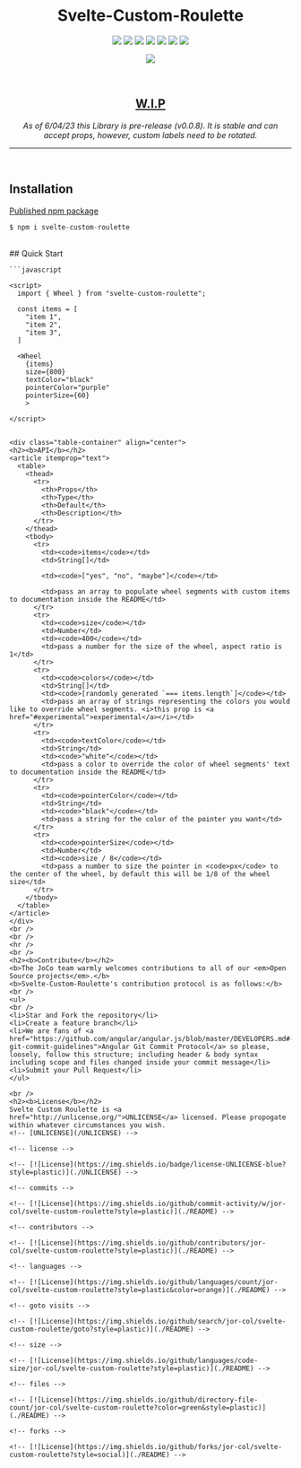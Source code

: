 <h1 align="center"><b>Svelte-Custom-Roulette</b></h1>

<p align="center">
  <a href="./UNLICENSE" target="blank"><img src="https://img.shields.io/badge/license-UNLICENSE-blue?style=plastic"></img></a>
  <a href="https://github.com/jor-col/svelte-custom-roulette" target="blank"><img src="https://img.shields.io/github/commit-activity/w/jor-col/svelte-custom-roulette?style=plastic"></img></a>
  <a href="https://github.com/jor-col/svelte-custom-roulette" target="blank"><img src="https://img.shields.io/github/contributors/jor-col/svelte-custom-roulette?style=plastic"></img></a>
  <a href="https://github.com/jor-col/svelte-custom-roulette" target="blank"><img src="https://img.shields.io/github/languages/count/jor-col/svelte-custom-roulette?style=plastic&color=orange"></img></a>
  <a href="https://github.com/jor-col/svelte-custom-roulette" target="blank"><img src="https://img.shields.io/github/search/jor-col/svelte-custom-roulette/goto?style=plastic"></img></a>
  <a href="https://github.com/jor-col/svelte-custom-roulette" target="blank"><img src="https://img.shields.io/github/languages/code-size/jor-col/svelte-custom-roulette?style=plastic"></img></a>
  <a href="https://github.com/jor-col/svelte-custom-roulette" target="blank"><img src="https://img.shields.io/github/directory-file-count/jor-col/svelte-custom-roulette?color=green&style=plastic"></img></a>
</p>
<p align="center">
  <a href="https://github.com/jor-col/svelte-custom-roulette" target="blank"><img src="https://img.shields.io/github/forks/jor-col/svelte-custom-roulette?style=social"></img></a>
</p>
<br />
<div align="center">
  <h2><b><a href="#experimental" aria-hidden="true" color="white">W.I.P<a></b></h2>
  <i>As of 6/04/23 this Library is pre-release (v0.0.8). It is stable and can accept props, however, custom labels need to be rotated.</i>
</div>

<hr />
<br />

<h2><b>Installation</b></h2>
  <a href="https://www.npmjs.com/package/svelte-custom-roulette" target="blank">Published npm package</a>
<br />

```javascript
$ npm i svelte-custom-roulette
```

<br />
## Quick Start

    ```javascript
    
    <script>
      import { Wheel } from "svelte-custom-roulette";

      const items = [
        "item 1",
        "item 2",
        "item 3",
      ]

      <Wheel
        {items}
        size={800}
        textColor="black"
        pointerColor="purple"
        pointerSize={60}
        >

    </script>
      
```
      
<div class="table-container" align="center">
<h2><b>API</b></h2>
<article itemprop="text">
  <table>
    <thead>
      <tr>
        <th>Props</th>
        <th>Type</th>
        <th>Default</th>
        <th>Description</th>
      </tr>
    </thead>
    <tbody>
      <tr>
        <td><code>items</code></td>
        <td>String[]</td>
        
        <td><code>["yes", "no", "maybe"]</code></td>
        
        <td>pass an array to populate wheel segments with custom items to documentation inside the README</td>
      </tr>
      <tr>
        <td><code>size</code></td>
        <td>Number</td>
        <td><code>400</code></td>
        <td>pass a number for the size of the wheel, aspect ratio is 1</td>
      </tr>
      <tr>
        <td><code>colors</code></td>
        <td>String[]</td>
        <td><code>[randomly generated `=== items.length`]</code></td>
        <td>pass an array of strings representing the colors you would like to override wheel segments. <i>this prop is <a href="#experimental">experimental</a></i></td>
      </tr>
      <tr>
        <td><code>textColor</code></td>
        <td>String</td>
        <td><code>"white"</code></td>
        <td>pass a color to override the color of wheel segments' text to documentation inside the README</td>
      </tr>
      <tr>
        <td><code>pointerColor</code></td>
        <td>String</td>
        <td><code>"black"</code></td>
        <td>pass a string for the color of the pointer you want</td>
      </tr>
      <tr>
        <td><code>pointerSize</code></td>
        <td>Number</td>
        <td><code>size / 8</code></td>
        <td>pass a number to size the pointer in <code>px</code> to the center of the wheel, by default this will be 1/8 of the wheel size</td>
      </tr>
    </tbody>
  </table>
</article>
</div>
<br />
<br />
<hr />
<br />
<h2><b>Contribute</b></h2>
<b>The JoCo team warmly welcomes contributions to all of our <em>Open Source projects</em>.</b>
<b>Svelte-Custom-Roulette's contribution protocol is as follows:</b>
<br />
<ul>
<br />
<li>Star and Fork the repository</li>
<li>Create a feature branch</li>
<li>We are fans of <a href="https://github.com/angular/angular.js/blob/master/DEVELOPERS.md#-git-commit-guidelines">Angular Git Commit Protocol</a> so please, loosely, follow this structure; including header & body syntax including scope and files changed inside your commit message</li>
<li>Submit your Pull Request</li>
</ul>

<br />
<h2><b>License</b></h2>
Svelte Custom Roulette is <a href="http://unlicense.org/">UNLICENSE</a> licensed. Please propogate within whatever circumstances you wish.
<!-- [UNLICENSE](/UNLICENSE) -->

<!-- license -->

<!-- [![License](https://img.shields.io/badge/license-UNLICENSE-blue?style=plastic)](./UNLICENSE) -->

<!-- commits -->

<!-- [![License](https://img.shields.io/github/commit-activity/w/jor-col/svelte-custom-roulette?style=plastic)](./README) -->

<!-- contributors -->

<!-- [![License](https://img.shields.io/github/contributors/jor-col/svelte-custom-roulette?style=plastic)](./README) -->

<!-- languages -->

<!-- [![License](https://img.shields.io/github/languages/count/jor-col/svelte-custom-roulette?style=plastic&color=orange)](./README) -->

<!-- goto visits -->

<!-- [![License](https://img.shields.io/github/search/jor-col/svelte-custom-roulette/goto?style=plastic)](./README) -->

<!-- size -->

<!-- [![License](https://img.shields.io/github/languages/code-size/jor-col/svelte-custom-roulette?style=plastic)](./README) -->

<!-- files -->

<!-- [![License](https://img.shields.io/github/directory-file-count/jor-col/svelte-custom-roulette?color=green&style=plastic)](./README) -->

<!-- forks -->

<!-- [![License](https://img.shields.io/github/forks/jor-col/svelte-custom-roulette?style=social)](./README) -->
